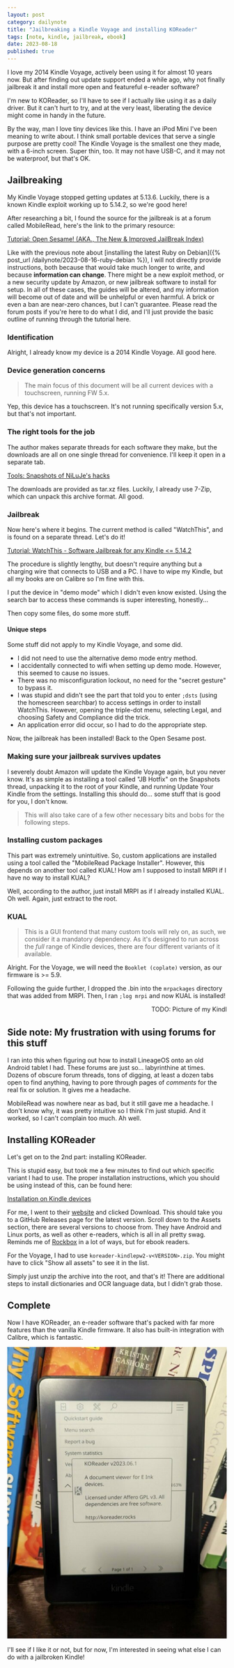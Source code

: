 ```yaml
---
layout: post
category: dailynote
title: "Jailbreaking a Kindle Voyage and installing KOReader"
tags: [note, kindle, jailbreak, ebook]
date: 2023-08-18
published: true
---
```

I love my 2014 Kindle Voyage, actively been using it for almost 10 years now. But after finding out update support ended a while ago, why not finally jailbreak it and install more open and featureful e-reader software?

<!-- kindle is so swag :) -->

I'm new to KOReader, so I'll have to see if I actually like using it as a daily driver. But it can't hurt to try, and at the very least, liberating the device might come in handy in the future.

By the way, man I love tiny devices like this. I have an iPod Mini I've been meaning to write about. I think small portable devices that serve a single purpose are pretty cool! The Kindle Voyage is the smallest one they made, with a 6-inch screen. Super thin, too. It may not have USB-C, and it may not be waterproof, but that's OK.

## Jailbreaking

My Kindle Voyage stopped getting updates at 5.13.6. Luckily, there is a known Kindle exploit working up to 5.14.2, so we're good here!

After researching a bit, I found the source for the jailbreak is at a forum called MobileRead, here's the link to the primary resource:

[Tutorial: Open Sesame! (AKA., The New & Improved JailBreak Index)](https://www.mobileread.com/forums/showthread.php?t=320564)

Like with the previous note about [installing the latest Ruby on Debian]({% post_url /dailynote/2023-08-16-ruby-debian %}), I will not directly provide instructions, both because that would take much longer to write, and because **information can change**. There might be a new exploit method, or a new security update by Amazon, or new jailbreak software to install for setup. In all of these cases, the guides will be altered, and my information will become out of date and will be unhelpful or even harmful. A brick or even a ban are near-zero chances, but I can't guarantee. Please read the forum posts if you're here to do what I did, and I'll just provide the basic outline of running through the tutorial here.

### Identification

Alright, I already know my device is a 2014 Kindle Voyage. All good here.

### Device generation concerns

> The main focus of this document will be all current devices with a touchscreen, running FW 5.x.

Yep, this device has a touchscreen. It's not running specifically version 5.x, but that's not important.

### The right tools for the job

The author makes separate threads for each software they make, but the downloads are all on one single thread for convenience. I'll keep it open in a separate tab.

[Tools: Snapshots of NiLuJe's hacks](https://www.mobileread.com/forums/showthread.php?t=225030)

The downloads are provided as tar.xz files. Luckily, I already use 7-Zip, which can unpack this archive format. All good.

### Jailbreak

Now here's where it begins. The current method is called "WatchThis", and is found on a separate thread. Let's do it!

[Tutorial: WatchThis - Software Jailbreak for any Kindle <= 5.14.2](https://www.mobileread.com/forums/showthread.php?t=346037)

The procedure is slightly lengthy, but doesn't require anything but a charging wire that connects to USB and a PC. I have to wipe my Kindle, but all my books are on Calibre so I'm fine with this.

I put the device in "demo mode" which I didn't even know existed. Using the search bar to access these commands is super interesting, honestly...

Then copy some files, do some more stuff.

#### Unique steps

Some stuff did not apply to my Kindle Voyage, and some did.

- I did not need to use the alternative demo mode entry method.
- I accidentally connected to wifi when setting up demo mode. However, this seemed to cause no issues.
- There was no misconfiguration lockout, no need for the "secret gesture" to bypass it.
- I was stupid and didn't see the part that told you to enter `;dsts` (using the homescreen searchbar) to access settings in order to install WatchThis. However, opening the triple-dot menu, selecting Legal, and choosing Safety and Compliance did the trick.
- An application error did occur, so I had to do the appropriate step.

Now, the jailbreak has been installed! Back to the Open Sesame post.

### Making sure your jailbreak survives updates

I severely doubt Amazon will update the Kindle Voyage again, but you never know. It's as simple as installing a tool called "JB Hotfix" on the Snapshots thread, unpacking it to the root of your Kindle, and running Update Your Kindle from the settings. Installing this should do... some stuff that is good for you, I don't know.

> This will also take care of a few other necessary bits and bobs for the following steps.

### Installing custom packages

This part was extremely unintuitive. So, custom applications are installed using a tool called the "MobileRead Package Installer". However, this depends on another tool called KUAL! How am I supposed to install MRPI if I have no way to install KUAL?

Well, according to the author, just install MRPI as if I already installed KUAL. Oh well. Again, just extract to the root.

### KUAL

> This is a GUI frontend that many custom tools will rely on, as such, we consider it a mandatory dependency.
> As it's designed to run across the *full* range of Kindle devices, there are four different variants of it available.

Alright. For the Voyage, we will need the `Booklet (coplate)` version, as our firmware is >= 5.9.

Following the guide further, I dropped the .bin into the `mrpackages` directory that was added from MRPI. Then, I ran `;log mrpi` and now KUAL is installed!

<marquee>TODO: Picture of my Kindle with KUAL open</marquee>

## Side note: My frustration with using forums for this stuff

I ran into this when figuring out how to install LineageOS onto an old Android tablet I had. These forums are just so... labyrinthine at times. Dozens of obscure forum threads, tons of digging, at least a dozen tabs open to find anything, having to pore through pages of *comments* for the real fix or solution. It gives me a headache.

MobileRead was nowhere near as bad, but it still gave me a headache. I don't know why, it was pretty intuitive so I think I'm just stupid. And it worked, so I can't complain too much. Ah well.

## Installing KOReader

Let's get on to the 2nd part: installing KOReader.

This is stupid easy, but took me a few minutes to find out which specific variant I had to use. The proper installation instructions, which you should be using instead of this, can be found here:

[Installation on Kindle devices](https://github.com/koreader/koreader/wiki/Installation-on-Kindle-devices)

For me, I went to their [website](https://koreader.rocks/) and clicked Download. This should take you to a GitHub Releases page for the latest version. Scroll down to the Assets section, there are several versions to choose from. They have Android and Linux ports, as well as other e-readers, which is all in all pretty swag. Reminds me of [Rockbox](https://www.rockbox.org/) in a lot of ways, but for ebook readers.

For the Voyage, I had to use `koreader-kindlepw2-v<VERSION>.zip`. You might have to click "Show all assets" to see it in the list.

Simply just unzip the archive into the root, and that's it! There are additional steps to install dictionaries and OCR language data, but I didn't grab those.

## Complete

Now I have KOReader, an e-reader software that's packed with far more features than the vanilla Kindle firmware. It also has built-in integration with Calibre, which is fantastic.

![Picture of my jailbroken Kindle Voyage showing the KOReader About screen.](/dailynote/media/kindle-jailbreak.jpg)

I'll see if I like it or not, but for now, I'm interested in seeing what else I can do with a jailbroken Kindle!
